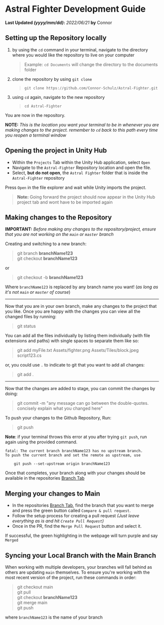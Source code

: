 # Astral Fighter Development Guide
**Last Updated *(yyyy/mm/dd)*:**   *2022/06/21* **by** Connor

## Setting up the Repository locally

 1. by using the `cd` command in your terminal, navigate to the directory where you would like the repository to live on your computer 
	> Example: `cd Documents` will change the directory to the documents folder 
	
 2. clone the repository by using `git clone` 
	 > `git clone https://github.com/Connor-Schulz/Astral-Fighter.git`
	 
 3. using `cd` again, navigate to the new repository
	 > `cd Astral-Fighter` 
	 
You are now in the repository. 

**NOTE:** *This is the location you want your terminal to be in whenever you are making changes to the project. remember to `cd` back to this path every time you reopen a terminal window* 

## Opening the project in Unity Hub
- Within the `Projects` Tab within the Unity Hub application, select `Open`
- Navigate to the `Astral-Fighter` Repository location and open the file.
- Select, **but do not open**, the `Astral Fighter` folder that is inside the `Astral-Fighter` repository

Press `Open` in the file explorer and wait while Unity imports the project.

> **Note:** Going forward the project should now appear in the Unity Hub project tab and wont have to be imported again


## Making changes to the Repository 
**IMPORTANT:** *Before making any changes to the repository/project, ensure that you are not working on the `main` or `master` branch*

Creating and switching to a new branch:
> git branch **branchName123** <br>
>  git checkout **branchName123**

or
> git checkout -b **branchName123**

Where `branchName123` is replaced by any branch name you want! (*as long as it's not `main` or `master` of course*)

---
Now that you are in your own branch, make any changes to the project that you like.
Once you are happy with the changes you can view all the changed files by running:
> git status

You can add all the files individually by listing them individually (with file extensions and paths) with single spaces to separate them like so:
> git add myFile.txt Assets/fighter.png Assets/Tiles/block.jpeg script123.cs

or, you could use `.` to indicate to git that you want to add all changes:
> git add .

---
Now that the changes are added to stage, you can commit the changes by doing:
> git commit -m "any message can go between the double-quotes. concisely explain what you changed here"

To push your changes to the Github Repository, Run:
> git push

**Note**: if your terminal throws this error at you after trying `git push`, run again using the provided command.
```
fatal: The current branch branchName123 has no upstream branch.
To push the current branch and set the remote as upstream, use

    git push --set-upstream origin branchName123
```
Once that completes, your branch along with your changes should be available in the repositories [Branch Tab](https://github.com/Connor-Schulz/Astral-Fighter/branches)

## Merging your changes to Main

- In the repositories [Branch Tab](https://github.com/Connor-Schulz/Astral-Fighter/branches), find the branch that you want to merge and press the green button called `Compare & pull request`. 
- Follow the setup process for creating a pull request *(Just leave everything as is and hit `Create Pull Request`)*
- Once in the PR, find the `Merge Pull Request` button and select it. 

If successful, the green highlighting in the webpage will turn purple and say `Merged`

## Syncing your Local Branch with the Main Branch
When working with multiple developers, your branches will fall behind as others are updating `main` themselves. To ensure you're working with the most recent version of the project, run these commands in order:

> git checkout main <br>
> git pull <br>
> git checkout **branchName123** <br>
> git merge main <br>
> git push

where `branchName123` is the name of your branch

